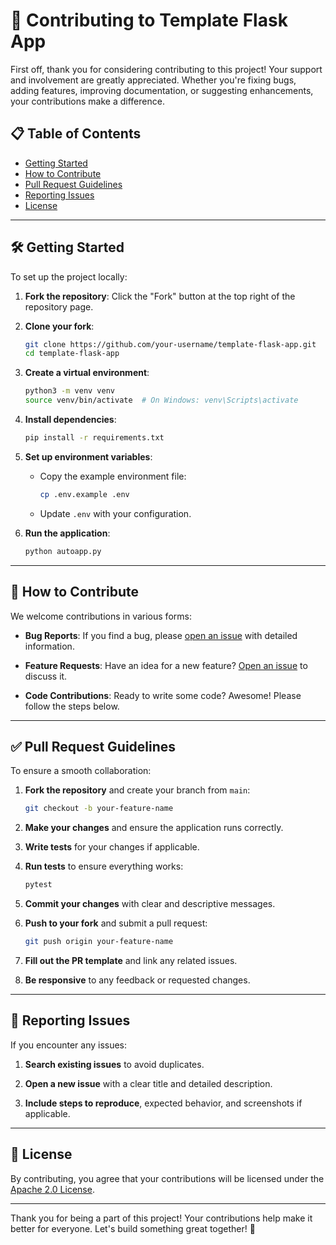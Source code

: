# 🤝 Contributing to Template Flask App

First off, thank you for considering contributing to this project! Your support and involvement are greatly appreciated. Whether you're fixing bugs, adding features, improving documentation, or suggesting enhancements, your contributions make a difference.

## 📋 Table of Contents

* [Getting Started](#-getting-started)
* [How to Contribute](#-how-to-contribute)
* [Pull Request Guidelines](#-pull-request-guidelines)
* [Reporting Issues](#-reporting-issues)
* [License](#-license)

---

## 🛠️ Getting Started

To set up the project locally:

1. **Fork the repository**: Click the "Fork" button at the top right of the repository page.

2. **Clone your fork**:

   ```bash
   git clone https://github.com/your-username/template-flask-app.git
   cd template-flask-app
   ```

3. **Create a virtual environment**:

   ```bash
   python3 -m venv venv
   source venv/bin/activate  # On Windows: venv\Scripts\activate
   ```

4. **Install dependencies**:

   ```bash
   pip install -r requirements.txt
   ```

5. **Set up environment variables**:

   * Copy the example environment file:

     ```bash
     cp .env.example .env
     ```
   * Update `.env` with your configuration.

6. **Run the application**:

   ```bash
   python autoapp.py
   ```

---

## 🧩 How to Contribute

We welcome contributions in various forms:

* **Bug Reports**: If you find a bug, please [open an issue](https://github.com/fumblehool/template-flask-app/issues) with detailed information.

* **Feature Requests**: Have an idea for a new feature? [Open an issue](https://github.com/fumblehool/template-flask-app/issues) to discuss it.

* **Code Contributions**: Ready to write some code? Awesome! Please follow the steps below.

---

## ✅ Pull Request Guidelines

To ensure a smooth collaboration:

1. **Fork the repository** and create your branch from `main`:

   ```bash
   git checkout -b your-feature-name
   ```

2. **Make your changes** and ensure the application runs correctly.

3. **Write tests** for your changes if applicable.

4. **Run tests** to ensure everything works:

   ```bash
   pytest
   ```

5. **Commit your changes** with clear and descriptive messages.

6. **Push to your fork** and submit a pull request:

   ```bash
   git push origin your-feature-name
   ```

7. **Fill out the PR template** and link any related issues.

8. **Be responsive** to any feedback or requested changes.

---

## 🐞 Reporting Issues

If you encounter any issues:

1. **Search existing issues** to avoid duplicates.

2. **Open a new issue** with a clear title and detailed description.

3. **Include steps to reproduce**, expected behavior, and screenshots if applicable.

---

## 📄 License

By contributing, you agree that your contributions will be licensed under the [Apache 2.0 License](LICENSE).

---

Thank you for being a part of this project! Your contributions help make it better for everyone. Let's build something great together! 🚀

